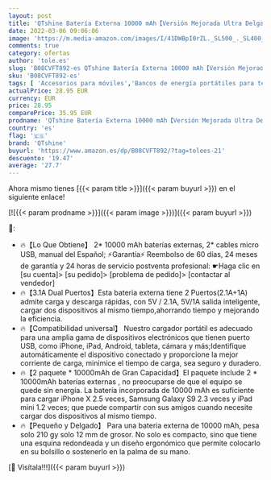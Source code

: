 ```yaml
---
layout: post
title: 'QTshine Batería Externa 10000 mAh【Versión Mejorada Ultra Delgado 2 Paquete】 Carga Rapida de Power Bank con 2 Salidas USB Cargador Móvil Portátil con Múltiples Protecciones para iPhone Android iPad'
date: 2022-03-06 09:06:06
image: 'https://m.media-amazon.com/images/I/41DWBpI0rZL._SL500_._SL400_.jpg'
comments: true
category: ofertas
author: 'tole.es'
slug: 'B08CVFT892-es QTshine Batería Externa 10000 mAh【Versión Mejorada Ultra...'
sku: 'B08CVFT892-es'
tags: [ 'Accesorios para móviles','Bancos de energía portátiles para teléfonos móviles','Cargadores para móviles','Comunicación móvil y accesorios','Electrónica','ipad','iphone','qtshine', ]
actualPrice: 28.95 EUR
currency: EUR
price: 28.95
comparePrice: 35.95 EUR
prodname: 'QTshine Batería Externa 10000 mAh【Versión Mejorada Ultra Delgado 2 Paquete】 Carga Rapida de Power Bank con 2 Salidas USB Cargador Móvil Portátil con Múltiples Protecciones para iPhone Android iPad'
country: 'es'
flag: '🇪🇸'
brand: 'QTshine'
buyurl: 'https://www.amazon.es/dp/B08CVFT892/?tag=tolees-21'
descuento: '19.47'
average: '27.7'
---
```


Ahora mismo tienes [{{< param title >}}]({{< param buyurl >}}) en el siguiente enlace!

[![{{< param prodname >}}]({{< param image >}})]({{< param buyurl >}})

🔎:

- 🔥【Lo Que Obtiene】 2* 10000 mAh baterías externas, 2* cables micro USB, manual del Español; ⚡Garantía⚡ Reembolso de 60 días, 24 meses de garantía y 24 horas de servicio postventa profesional: ☛Haga clic en [su cuenta]> [su pedido]> [problema de pedido]> [contactar al vendedor]
- 🔥【3.1A Dual Puertos】Esta bateria externa tiene 2 Puertos(2.1A+1A) admite carga y descarga rápidas, con 5V / 2.1A, 5V/1A salida inteligente, cargar dos dispositivos al mismo tiempo,ahorrando tiempo y mejorando la eficiencia.
- 🔥【Compatibilidad universal】 Nuestro cargador portátil es adecuado para una amplia gama de dispositivos electrónicos que tienen puerto USB, como iPhone, iPad, Android, tableta, cámara y más;Identifique automáticamente el dispositivo conectado y proporcione la mejor corriente de carga, minimice el tiempo de carga, sea seguro y duradero.
- 🔥【2 paquete * 10000mAh de Gran Capacidad】El paquete include 2 * 10000mAh baterías externas , no preocuparse de que el equipo se quede sin energía. La batería incorporada de 10000 mAh es suficiente para cargar iPhone X 2.5 veces, Samsung Galaxy S9 2.3 veces y iPad mini 1.2 veces; que puede compartir con sus amigos cuando necesite cargar dos dispositivos al mismo tiempo.
- 🔥【Pequeño y Delgado】 Para una bateria externa de 10000 mAh, pesa solo 210 gy solo 12 mm de grosor. No solo es compacto, sino que tiene una esquina redondeada y un diseño ergonómico que permite colocarlo en su bolsillo o sostenerlo en la palma de su mano.

[🛒 Visítala!!!]({{< param buyurl >}})
